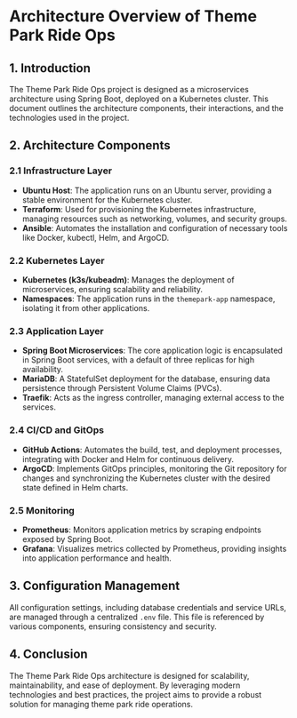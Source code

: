 # Architecture Overview of Theme Park Ride Ops

## 1. Introduction
The Theme Park Ride Ops project is designed as a microservices architecture using Spring Boot, deployed on a Kubernetes cluster. This document outlines the architecture components, their interactions, and the technologies used in the project.

## 2. Architecture Components

### 2.1 Infrastructure Layer
- **Ubuntu Host**: The application runs on an Ubuntu server, providing a stable environment for the Kubernetes cluster.
- **Terraform**: Used for provisioning the Kubernetes infrastructure, managing resources such as networking, volumes, and security groups.
- **Ansible**: Automates the installation and configuration of necessary tools like Docker, kubectl, Helm, and ArgoCD.

### 2.2 Kubernetes Layer
- **Kubernetes (k3s/kubeadm)**: Manages the deployment of microservices, ensuring scalability and reliability.
- **Namespaces**: The application runs in the `themepark-app` namespace, isolating it from other applications.

### 2.3 Application Layer
- **Spring Boot Microservices**: The core application logic is encapsulated in Spring Boot services, with a default of three replicas for high availability.
- **MariaDB**: A StatefulSet deployment for the database, ensuring data persistence through Persistent Volume Claims (PVCs).
- **Traefik**: Acts as the ingress controller, managing external access to the services.

### 2.4 CI/CD and GitOps
- **GitHub Actions**: Automates the build, test, and deployment processes, integrating with Docker and Helm for continuous delivery.
- **ArgoCD**: Implements GitOps principles, monitoring the Git repository for changes and synchronizing the Kubernetes cluster with the desired state defined in Helm charts.

### 2.5 Monitoring
- **Prometheus**: Monitors application metrics by scraping endpoints exposed by Spring Boot.
- **Grafana**: Visualizes metrics collected by Prometheus, providing insights into application performance and health.

## 3. Configuration Management
All configuration settings, including database credentials and service URLs, are managed through a centralized `.env` file. This file is referenced by various components, ensuring consistency and security.

## 4. Conclusion
The Theme Park Ride Ops architecture is designed for scalability, maintainability, and ease of deployment. By leveraging modern technologies and best practices, the project aims to provide a robust solution for managing theme park ride operations.